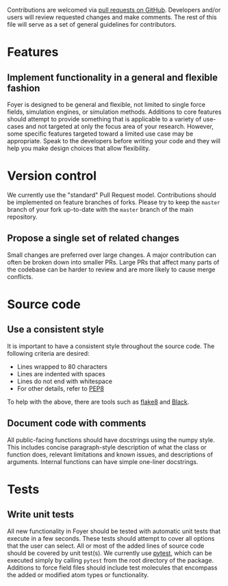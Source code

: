 Contributions are welcomed via [pull requests on GitHub](https://github.com/mosdef-hub/foyer/pulls). Developers and/or 
users will review requested changes and make comments. The rest of this file will serve as a set of general guidelines
for contributors.

# Features

## Implement functionality in a general and flexible fashion

Foyer is designed to be general and flexible, not limited to single force fields, simulation engines, or  simulation methods.
Additions to core features should attempt to provide something that is applicable to a variety of use-cases and not targeted
at only the focus area of your research. However, some specific features targeted toward a limited use case may be
appropriate. Speak to the developers before writing your code and they will help you make design choices that allow flexibility.

# Version control

We currently use the "standard" Pull Request model. Contributions should be implemented on feature branches of forks.
Please try to keep the `master` branch of your fork up-to-date with the `master` branch of the main repository.

## Propose a single set of related changes

Small changes are preferred over large changes. A major contribution can often be broken down into smaller PRs. Large PRs that 
affect many parts of the codebase can be harder to review and are more likely to cause merge conflicts.

# Source code

## Use a consistent style

It is important to have a consistent style throughout the source code. The following criteria are desired:

* Lines wrapped to 80 characters
* Lines are indented with spaces
* Lines do not end with whitespace
* For other details, refer to [PEP8](https://www.python.org/dev/peps/pep-0008)

To help with the above, there are tools such as [flake8](https://pypi.org/project/flake8/) and [Black](https://github.com/ambv/black).

## Document code with comments

All public-facing functions should have docstrings using the numpy style. This includes concise paragraph-style description
of what the class or function does, relevant limitations and known issues, and descriptions of arguments. Internal functions
can have simple one-liner docstrings.


# Tests

## Write unit tests

All new functionality in Foyer should be tested with automatic unit tests that execute in a few seconds. These tests 
should attempt to cover all options that the user can select. All or most of the added lines of source code should be 
covered by unit test(s). We currently use [pytest](https://docs.pytest.org/en/latest/), which can be executed simply by calling
`pytest` from the root directory of the package. Additions to force field files should include test molecules that encompass 
the added or modified atom types or functionality.
